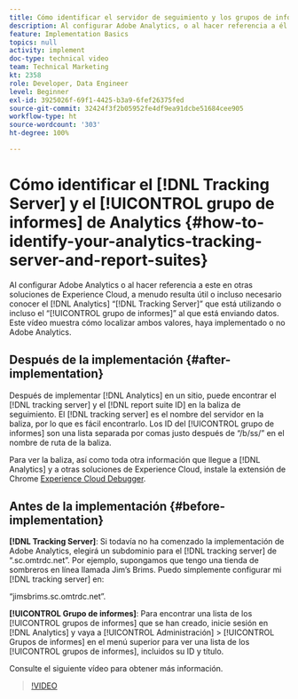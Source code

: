 ```yaml
---
title: Cómo identificar el servidor de seguimiento y los grupos de informes de Analytics
description: Al configurar Adobe Analytics, o al hacer referencia a él en otras soluciones de Experience Cloud, a menudo resulta útil o incluso necesario conocer el servidor de seguimiento de Analytics que está utilizando, o incluso el grupo de informes al que está enviando datos. Este vídeo muestra cómo localizar ambos valores, haya implementado o no Adobe Analytics.
feature: Implementation Basics
topics: null
activity: implement
doc-type: technical video
team: Technical Marketing
kt: 2358
role: Developer, Data Engineer
level: Beginner
exl-id: 3925026f-69f1-4425-b3a9-6fef26375fed
source-git-commit: 32424f3f2b05952fe4df9ea91dcbe51684cee905
workflow-type: ht
source-wordcount: '303'
ht-degree: 100%

---
```


# Cómo identificar el [!DNL Tracking Server] y el [!UICONTROL grupo de informes] de Analytics {#how-to-identify-your-analytics-tracking-server-and-report-suites}

Al configurar Adobe Analytics o al hacer referencia a este en otras soluciones de Experience Cloud, a menudo resulta útil o incluso necesario conocer el [!DNL Analytics] “[!DNL Tracking Server]” que está utilizando o incluso el “[!UICONTROL grupo de informes]” al que está enviando datos. Este vídeo muestra cómo localizar ambos valores, haya implementado o no Adobe Analytics.

## Después de la implementación {#after-implementation}

Después de implementar [!DNL Analytics] en un sitio, puede encontrar el [!DNL tracking server] y el [!DNL report suite ID] en la baliza de seguimiento. El [!DNL tracking server] es el nombre del servidor en la baliza, por lo que es fácil encontrarlo. Los ID del [!UICONTROL grupo de informes] son una lista separada por comas justo después de “/b/ss/” en el nombre de ruta de la baliza.

Para ver la baliza, así como toda otra información que llegue a [!DNL Analytics] y a otras soluciones de Experience Cloud, instale la extensión de Chrome [Experience Cloud Debugger](https://chrome.google.com/webstore/detail/adobe-experience-cloud-de/ocdmogmohccmeicdhlhhgepeaijenapj?hl=es).

## Antes de la implementación {#before-implementation}

**[!DNL Tracking Server]**: Si todavía no ha comenzado la implementación de Adobe Analytics, elegirá un subdominio para el [!DNL tracking server] de “.sc.omtrdc.net”. Por ejemplo, supongamos que tengo una tienda de sombreros en línea llamada Jim’s Brims. Puedo simplemente configurar mi [!DNL tracking server] en:

“jimsbrims.sc.omtrdc.net”.

**[!UICONTROL Grupo de informes]**: Para encontrar una lista de los [!UICONTROL grupos de informes] que se han creado, inicie sesión en [!DNL Analytics] y vaya a [!UICONTROL Administración] > [!UICONTROL Grupos de informes] en el menú superior para ver una lista de los [!UICONTROL grupos de informes], incluidos su ID y título.

Consulte el siguiente vídeo para obtener más información.

>[!VIDEO](https://video.tv.adobe.com/v/26061/?quality=12)
